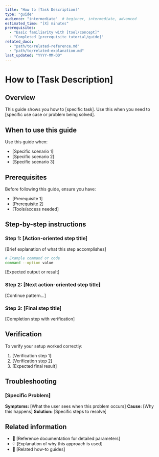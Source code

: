 ```yaml
---
title: "How to [Task Description]"
type: "guide"
audience: "intermediate"  # beginner, intermediate, advanced
estimated_time: "[X] minutes"
prerequisites: 
  - "Basic familiarity with [tool/concept]"
  - "Completed [prerequisite tutorial/guide]"
related_docs: 
  - "path/to/related-reference.md"
  - "path/to/related-explanation.md"
last_updated: "YYYY-MM-DD"
---
```


# How to [Task Description]

## Overview

This guide shows you how to [specific task]. Use this when you need to [specific use case or problem being solved].

## When to use this guide

Use this guide when:
- [Specific scenario 1]
- [Specific scenario 2]
- [Specific scenario 3]

## Prerequisites

Before following this guide, ensure you have:

- [Prerequisite 1]
- [Prerequisite 2]
- [Tools/access needed]

## Step-by-step instructions

### Step 1: [Action-oriented step title]

[Brief explanation of what this step accomplishes]

```bash
# Example command or code
command --option value
```

[Expected output or result]

### Step 2: [Next action-oriented step title]

[Continue pattern...]

### Step 3: [Final step title]

[Completion step with verification]

## Verification

To verify your setup worked correctly:

1. [Verification step 1]
2. [Verification step 2]
3. [Expected final result]

## Troubleshooting

### [Specific Problem]

**Symptoms:** [What the user sees when this problem occurs]
**Cause:** [Why this happens]
**Solution:** [Specific steps to resolve]

## Related information

- 📖 [Reference documentation for detailed parameters]
- 💡 [Explanation of why this approach is used]
- 🎯 [Related how-to guides]